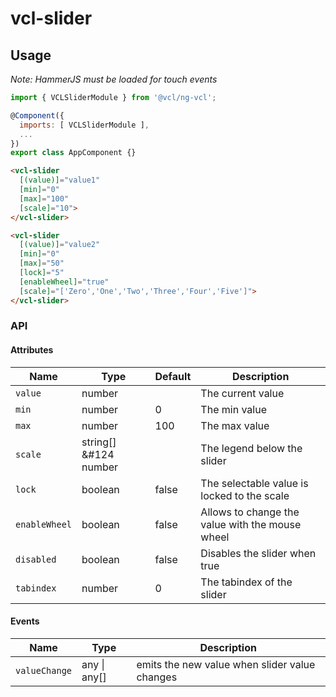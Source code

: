 # vcl-slider

## Usage

_Note: HammerJS must be loaded for touch events_

```js
import { VCLSliderModule } from '@vcl/ng-vcl';

@Component({
  imports: [ VCLSliderModule ],
  ...
})
export class AppComponent {}
```

```html
<vcl-slider
  [(value)]="value1"
  [min]="0"
  [max]="100"
  [scale]="10">
</vcl-slider>
```

```html
<vcl-slider
  [(value)]="value2"
  [min]="0"
  [max]="50"
  [lock]="5"
  [enableWheel]="true"
  [scale]="['Zero','One','Two','Three','Four','Five']">
</vcl-slider>
```

### API

#### Attributes

| Name                | Type                   | Default            | Description
| ------------        | -----------            | ------------------ |--------------
| `value`             | number                 |                    | The current value
| `min`               | number                 | 0                  | The min value
| `max`               | number                 | 100                | The max value
| `scale`             | string[] &#124 number  |                    | The legend below the slider
| `lock`              | boolean                | false              | The selectable value is locked to the scale
| `enableWheel`       | boolean                | false              | Allows to change the value with the mouse wheel
| `disabled`          | boolean                | false              | Disables the slider when true
| `tabindex`          | number                 | 0                  | The tabindex of the slider

#### Events

Name                  | Type             | Description
--------------------- | ---------------  | -
`valueChange`         | any &#124; any[] | emits the new value when slider value changes
